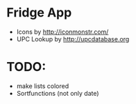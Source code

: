 # Fridge App
 - Icons by http://iconmonstr.com/
 - UPC Lookup by http://upcdatabase.org

# TODO:
 - make lists colored
 - Sortfunctions (not only date)